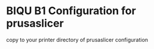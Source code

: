 # BIQU B1 Configuration for prusaslicer

copy to your printer directory of prusaslicer configuration

